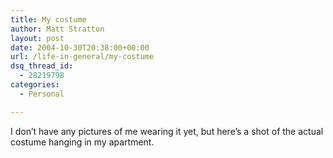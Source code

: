 ```yaml
---
title: My costume
author: Matt Stratton
layout: post
date: 2004-10-30T20:38:00+00:00
url: /life-in-general/my-costume
dsq_thread_id:
  - 28219798
categories:
  - Personal

---
```

I don&#8217;t have any pictures of me wearing it yet, but here&#8217;s a shot of the actual costume hanging in my apartment.